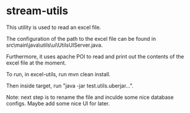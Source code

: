 # stream-utils

This utility is used to read an excel file.

The configuration of the path to the excel file can be found in src\main\java\utils\ui\UtilsUIServer.java.

Furthermore, it uses apache POI to read and print out the contents of the excel file at the moment.

To run, in excel-utils, run mvn clean install.

Then inside target, run "java -jar test.utils.uberjar...".

Note: next step is to rename the file and inculde some nice database configs. Maybe add some nice UI for later.

